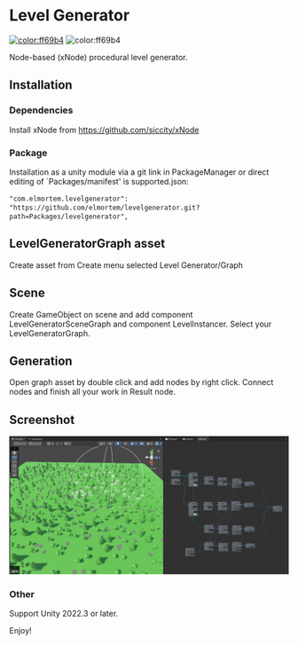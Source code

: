 # Level Generator

[![color:ff69b4](https://img.shields.io/badge/licence-MIT-blue)](https://opensource.org/license/mit)
![color:ff69b4](https://img.shields.io/badge/Unity-2019.3.x-red)

Node-based (xNode) procedural level generator.

## Installation

### Dependencies

Install xNode from https://github.com/siccity/xNode

### Package

Installation as a unity module via a git link in PackageManager or direct editing of `Packages/manifest' is supported.json:
```
"com.elmortem.levelgenerator": "https://github.com/elmortem/levelgenerator.git?path=Packages/levelgenerator",
```

## LevelGeneratorGraph asset

Create asset from Create menu selected Level Generator/Graph 

## Scene

Create GameObject on scene and add component LevelGeneratorSceneGraph and component LevelInstancer. Select your LevelGeneratorGraph.

## Generation

Open graph asset by double click and add nodes by right click. Connect nodes and finish all your work in Result node.

## Screenshot

<img src="screenshot.png" width="600">

### Other

Support Unity 2022.3 or later.

Enjoy!